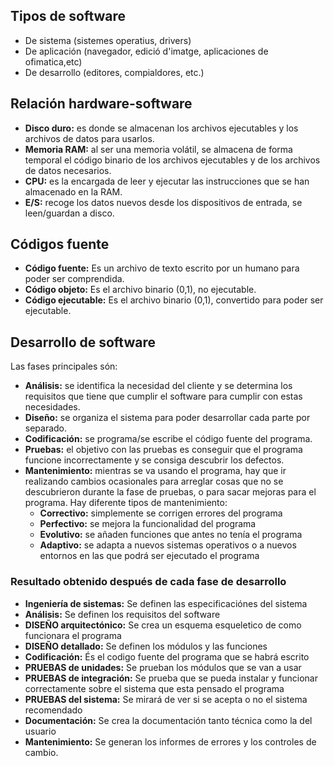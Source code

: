 ## Tipos de software
* De sistema (sistemes operatius, drivers)
* De aplicación (navegador, edició d'imatge, aplicaciones de ofimatica,etc)
* De desarrollo (editores, compialdores, etc.)

## Relación hardware-software

+ **Disco duro:** es donde se almacenan los archivos ejecutables y los archivos de datos para usarlos.
+ **Memoria RAM:** al ser una memoria volátil, se almacena de forma temporal el código binario de los archivos ejecutables y de los archivos de datos necesarios.
+ **CPU:** es la encargada de leer y ejecutar las instrucciones que se han almacenado en la RAM.
+ **E/S:** recoge los datos nuevos desde los dispositivos de entrada, se leen/guardan a disco.

## Códigos fuente

+ **Código fuente:** Es un archivo de texto escrito por un humano para poder ser comprendida.
+ **Código objeto:** Es el archivo binario (0,1), no ejecutable.
+ **Código ejecutable:** Es el archivo binario (0,1), convertido para poder ser ejecutable.

## Desarrollo de software
Las fases principales són:

+ **Análisis:** se identifica la necesidad del cliente y se determina los requisitos que tiene que cumplir el software para cumplir con estas necesidades.
+ **Diseño:** se organiza el sistema para poder desarrollar cada parte por separado.
+ **Codificación:** se programa/se escribe el código fuente del programa.
+ **Pruebas:** el objetivo con las pruebas es conseguir que el programa funcione incorrectamente y se consiga descubrir los defectos.
+ **Mantenimiento:** mientras se va usando el programa, hay que ir realizando cambios ocasionales para arreglar cosas que no se descubrieron durante la fase de pruebas, o para sacar mejoras para el programa. Hay diferente tipos de mantenimiento:
  + **Correctivo:** simplemente se corrigen errores del programa
  + **Perfectivo:** se mejora la funcionalidad del programa
  + **Evolutivo:** se añaden funciones que antes no tenía el programa
  + **Adaptivo:** se adapta a nuevos sistemas operativos o a nuevos entornos en las que podrá ser ejecutado el programa
  
### Resultado obtenido después de cada fase de desarrollo

+ **Ingeniería de sistemas:** Se definen las especificaciónes del sistema
+ **Análisis:** Se definen los requisitos del software
+ **DISEÑO arquitectónico:** Se crea un esquema esqueletico de como funcionara el programa
+ **DISEÑO detallado:** Se definen los módulos y las funciones
+ **Codificación:** És el codigo fuente del programa que se habrá escrito
+ **PRUEBAS de unidades:** Se prueban los módulos que se van a usar
+ **PRUEBAS de integración:** Se prueba que se pueda instalar y funcionar correctamente sobre el sistema que esta pensado el programa
+ **PRUEBAS del sistema:** Se mirará de ver si se acepta o no el sistema recomendado
+ **Documentación:** Se crea la documentación tanto técnica como la del usuario
+ **Mantenimiento:** Se generan los informes de errores y los controles de cambio.


